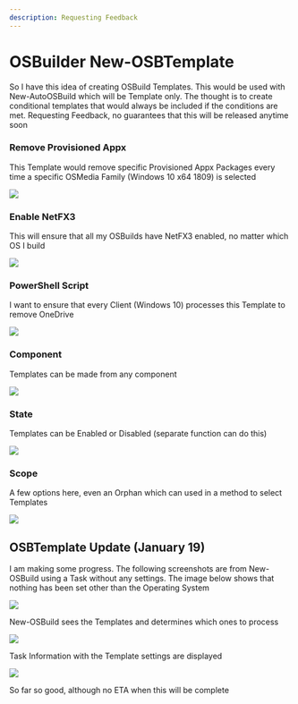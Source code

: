```yaml
---
description: Requesting Feedback
---
```


# OSBuilder New-OSBTemplate

So I have this idea of creating OSBuild Templates.  This would be used with New-AutoOSBuild which will be Template only.  The thought is to create conditional templates that would always be included if the conditions are met.  Requesting Feedback, no guarantees that this will be released anytime soon

### Remove Provisioned Appx

This Template would remove specific Provisioned Appx Packages every time a specific OSMedia Family \(Windows 10 x64 1809\) is selected

![](../../.gitbook/assets/image%20%28213%29.png)

### Enable NetFX3

This will ensure that all my OSBuilds have NetFX3 enabled, no matter which OS I build

![](../../.gitbook/assets/image%20%28227%29.png)

### PowerShell Script

I want to ensure that every Client \(Windows 10\) processes this Template to remove OneDrive

![](../../.gitbook/assets/image%20%28211%29.png)

### Component

Templates can be made from any component

![](../../.gitbook/assets/image%20%28240%29.png)

### State

Templates can be Enabled or Disabled \(separate function can do this\)

![](../../.gitbook/assets/image%20%2894%29.png)

### Scope

A few options here, even an Orphan which can used in a method to select Templates

![](../../.gitbook/assets/image%20%2812%29.png)

## OSBTemplate Update \(January 19\)

I am making some progress.  The following screenshots are from New-OSBuild using a Task without any settings.  The image below shows that nothing has been set other than the Operating System

![](../../.gitbook/assets/2019-01-19_19-48-56.png)

New-OSBuild sees the Templates and determines which ones to process

![](../../.gitbook/assets/2019-01-19_19-50-12.png)

Task Information with the Template settings are displayed

![](../../.gitbook/assets/2019-01-19_19-51-11%20%281%29.png)

So far so good, although no ETA when this will be complete

